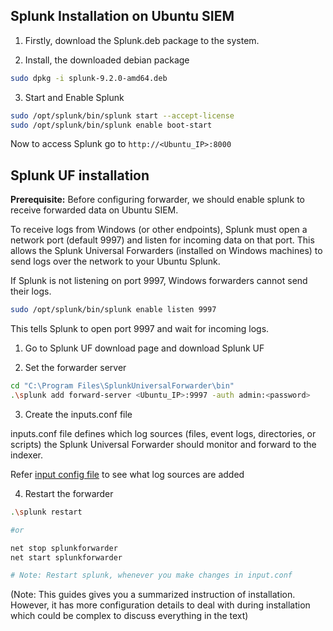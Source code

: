 ## Splunk Installation on Ubuntu SIEM

1. Firstly, download the Splunk.deb package to the system.

2. Install, the downloaded debian package
```bash
sudo dpkg -i splunk-9.2.0-amd64.deb
```

3. Start and Enable Splunk
```bash
sudo /opt/splunk/bin/splunk start --accept-license
sudo /opt/splunk/bin/splunk enable boot-start
```
Now to access Splunk go to `http://<Ubuntu_IP>:8000`

## Splunk UF installation

**Prerequisite:** Before configuring forwarder, we should enable splunk to receive forwarded data on Ubuntu SIEM. 

To receive logs from Windows (or other endpoints), Splunk must open a network port (default 9997) and listen for incoming data on that port. This allows the Splunk Universal Forwarders (installed on Windows machines) to send logs over the network to your Ubuntu Splunk. 

If Splunk is not listening on port 9997, Windows forwarders cannot send their logs.

```bash
sudo /opt/splunk/bin/splunk enable listen 9997
```
This tells Splunk to open port 9997 and wait for incoming logs.



1. Go to Splunk UF download page and download Splunk UF

2. Set the forwarder server
```bash
cd "C:\Program Files\SplunkUniversalForwarder\bin"
.\splunk add forward-server <Ubuntu_IP>:9997 -auth admin:<password>
```
3. Create the inputs.conf file

inputs.conf file defines which log sources (files, event logs, directories, or scripts) the Splunk Universal Forwarder should monitor and forward to the indexer.

Refer [input config file](../config/splunk_uf/inputs.conf) to see what log sources are added

4. Restart the forwarder
```bash
.\splunk restart

#or

net stop splunkforwarder
net start splunkforwarder

# Note: Restart splunk, whenever you make changes in input.conf
```


(Note: This guides gives you a summarized instruction of installation. However, it has more configuration details to deal with during installation which could be complex to discuss everything in the text)
